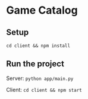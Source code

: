 # Game Catalog

## Setup

`cd client && npm install`

## Run the project

Server: `python app/main.py`

Client: `cd client && npm start`
